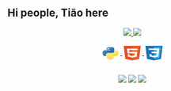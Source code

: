 ## Hi people, Tião here
 <div align="Center">
  <a href="https://github.com/tiaonazario">
   <img height="150em" src="https://github-readme-stats.vercel.app/api/top-langs/?username=tiaonazario&layout=compact&langs_count=16&theme=dark"/>
  <img height="150em" src="https://github-readme-stats.vercel.app/api?username=tiaonazario&show_icons=true&theme=dark&include_all_commits=true&count_private=true"/>
</div>
<div align="Center" style="display: inline_block"><br>
  <img align="center" alt="Tiao-Python" height="30" width="40" src="https://raw.githubusercontent.com/devicons/devicon/master/icons/python/python-original.svg"> 
  <img align="center" alt="Tiao-HTML" height="30" width="40" src="https://raw.githubusercontent.com/devicons/devicon/master/icons/html5/html5-original.svg">
  <img align="center" alt="Tiao-CSS" height="30" width="40" src="https://raw.githubusercontent.com/devicons/devicon/master/icons/css3/css3-original.svg">
</div>
 
 ##
 
 <div align="Center"> 
  <a href="https://www.youtube.com/channel/UCWZa9AyYtvcqJU2iowmHvaw" target="_blank"><img src="https://img.shields.io/badge/YouTube-FF0000?style=for-the-badge&logo=youtube&logoColor=white" target="_blank"></a>
  <a href="https://www.instagram.com/tiaonazario" target="_blank"><img src="https://img.shields.io/badge/-Instagram-%23E4405F?style=for-the-badge&logo=instagram&logoColor=white" target="_blank"></a>
  <a href="https://www.linkedin.com/in/sebastiaonazario" target="_blank"><img src="https://img.shields.io/badge/-LinkedIn-%230077B5?style=for-the-badge&logo=linkedin&logoColor=white" target="_blank"></a> 
  
<!--   <p align="right"> 
    Visits :detective: <br>
    <img alingn="center" src="https://profile-counter.glitch.me/tiaonazario/count.svg" />
  </p> -->
</div>
